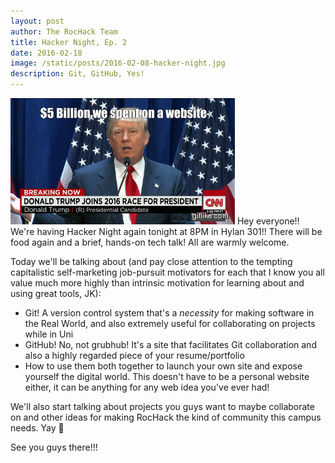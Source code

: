 ```yaml
---
layout: post
author: The RocHack Team
title: Hacker Night, Ep. 2
date: 2016-02-18
image: /static/posts/2016-02-08-hacker-night.jpg
description: Git, GitHub, Yes!
---
```

![Hacker Night 1](/static/posts/2016-02-18-trumpsite.gif)
Hey everyone!! We're having Hacker Night again tonight at 8PM in Hylan 301!! There will be food again and a brief, hands-on tech talk! All are warmly welcome.

Today we'll be talking about (and pay close attention to the tempting capitalistic self-marketing job-pursuit motivators for each that I know you all value much more highly than intrinsic motivation for learning about and using great tools, JK):

- Git! A version control system that's a *necessity* for making software in the Real World, and also extremely useful for collaborating on projects while in Uni
- GitHub! No, not grubhub! It's a site that facilitates Git collaboration and also a highly regarded piece of your resume/portfolio
- How to use them both together to launch your own site and expose yourself the digital world. This doesn't have to be a personal website either, it can be anything for any web idea you've ever had!

We'll also start talking about projects you guys want to maybe collaborate on and other ideas for making RocHack the kind of community this campus needs. Yay 🚀

See you guys there!!!

